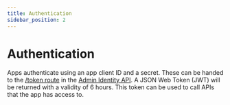 ```yaml
---
title: Authentication
sidebar_position: 2
---
```


# Authentication

Apps authenticate using an app client ID and a secret. These can be handed to the [/token route](./shared-apis/adminidentity-api/rest/token) in the [Admin Identity API](./shared-apis/adminidentity-api). A JSON Web Token (JWT) will be returned with a validity of 6 hours. This token can be used to call APIs that the app has access to.
